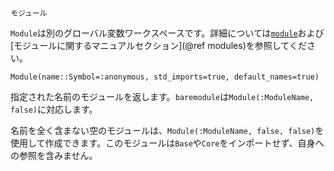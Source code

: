 ```
モジュール
```

`Module`は別のグローバル変数ワークスペースです。詳細については[`module`](@ref)および[モジュールに関するマニュアルセクション](@ref modules)を参照してください。

```
Module(name::Symbol=:anonymous, std_imports=true, default_names=true)
```

指定された名前のモジュールを返します。`baremodule`は`Module(:ModuleName, false)`に対応します。

名前を全く含まない空のモジュールは、`Module(:ModuleName, false, false)`を使用して作成できます。このモジュールは`Base`や`Core`をインポートせず、自身への参照を含みません。
